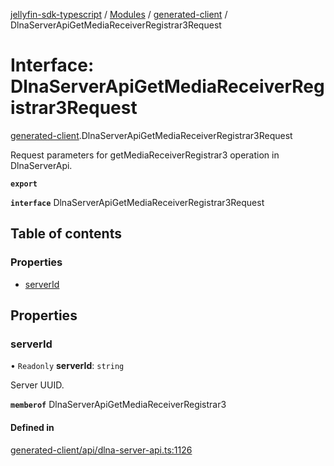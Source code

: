 [jellyfin-sdk-typescript](../README.md) / [Modules](../modules.md) / [generated-client](../modules/generated_client.md) / DlnaServerApiGetMediaReceiverRegistrar3Request

# Interface: DlnaServerApiGetMediaReceiverRegistrar3Request

[generated-client](../modules/generated_client.md).DlnaServerApiGetMediaReceiverRegistrar3Request

Request parameters for getMediaReceiverRegistrar3 operation in DlnaServerApi.

**`export`**

**`interface`** DlnaServerApiGetMediaReceiverRegistrar3Request

## Table of contents

### Properties

- [serverId](generated_client.DlnaServerApiGetMediaReceiverRegistrar3Request.md#serverid)

## Properties

### serverId

• `Readonly` **serverId**: `string`

Server UUID.

**`memberof`** DlnaServerApiGetMediaReceiverRegistrar3

#### Defined in

[generated-client/api/dlna-server-api.ts:1126](https://github.com/thornbill/jellyfin-sdk-typescript/blob/e4df7f8/src/generated-client/api/dlna-server-api.ts#L1126)
